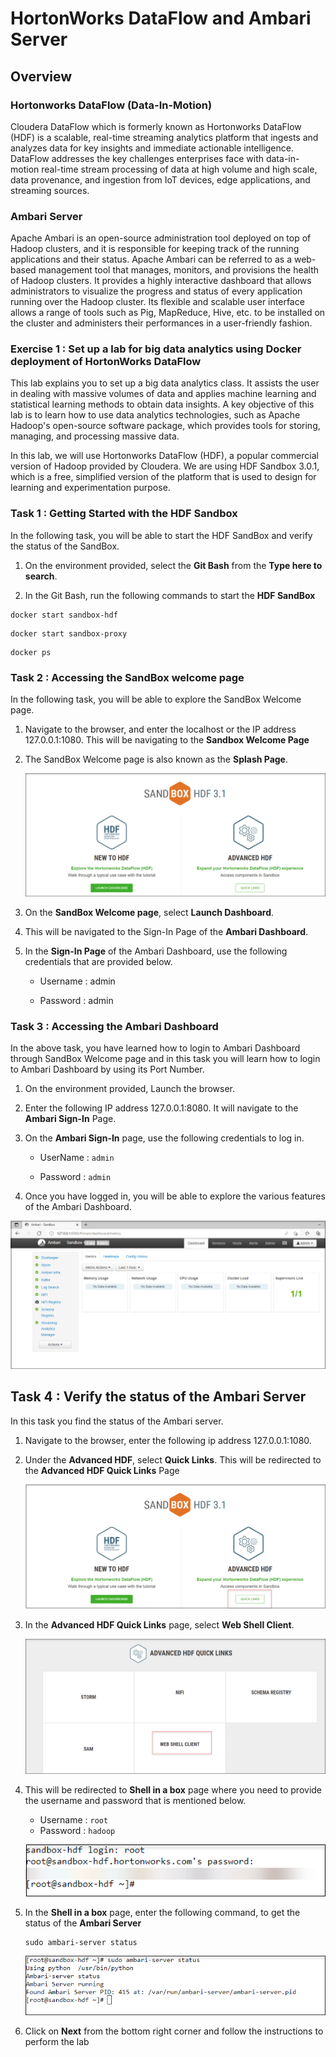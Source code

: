 # HortonWorks DataFlow and Ambari Server

## Overview 

### Hortonworks DataFlow (Data-In-Motion)

Cloudera DataFlow which is formerly known as Hortonworks DataFlow (HDF) is a scalable, real-time streaming analytics platform that ingests and analyzes data for key insights and immediate actionable intelligence. DataFlow addresses the key challenges enterprises face with data-in-motion real-time stream processing of data at high volume and high scale, data provenance, and ingestion from IoT devices, edge applications, and streaming sources.

### Ambari Server

Apache Ambari is an open-source administration tool deployed on top of Hadoop clusters, and it is responsible for keeping track of the running applications and their status.
Apache Ambari can be referred to as a web-based management tool that manages, monitors, and provisions the health of Hadoop clusters. It provides a highly interactive dashboard that allows administrators to visualize the progress and status of every application running over the Hadoop cluster. Its flexible and scalable user interface allows a range of tools such as Pig, MapReduce, Hive, etc. to be installed on the cluster and administers their performances in a user-friendly fashion.

### Exercise 1 : Set up a lab for big data analytics using Docker deployment of HortonWorks DataFlow

This lab explains you to set up a big data analytics class. It assists the user in dealing with massive volumes of data and applies machine learning and statistical learning methods to obtain data insights. A key objective of this lab is to learn how to use data analytics technologies, such as Apache Hadoop's open-source software package, which provides tools for storing, managing, and processing massive data.

In this lab, we will use Hortonworks DataFlow (HDF), a popular commercial version of Hadoop provided by Cloudera. We are using HDF Sandbox 3.0.1, which is a free, simplified version of the platform that is used to design for learning and experimentation purpose.

### Task 1 : Getting Started with the HDF Sandbox

In the following task, you will be able to start the HDF SandBox and verify the status of the SandBox.

1. On the environment provided, select the **Git Bash** from the **Type here to search**.

1. In the Git Bash, run the following commands to start the **HDF SandBox**

```
docker start sandbox-hdf
```
```
docker start sandbox-proxy
```

```
docker ps
```
   
### Task 2 : Accessing the SandBox welcome page

In the following task, you will be able to explore the SandBox Welcome page.

1. Navigate to the browser,  and enter the localhost or the IP address 127.0.0.1:1080. This will be navigating to the **Sandbox Welcome Page** 

1. The SandBox Welcome page is also known as the **Splash Page**.

   ![](Media/bigdata3.png)

1. On the **SandBox Welcome page**, select **Launch Dashboard**.

1. This will be navigated to the Sign-In Page of the **Ambari Dashboard**. 

1. In the **Sign-In Page** of the Ambari Dashboard, use the following credentials that are provided below.

   - Username : admin
               
   - Password : admin

### Task 3 : Accessing the Ambari Dashboard

In the above task, you have learned how to login to Ambari Dashboard through SandBox Welcome page and in this task you will learn how to login to Ambari Dashboard by using its Port Number.

1. On the environment provided, Launch the browser.

1. Enter the following IP address 127.0.0.1:8080. It will navigate to the **Ambari Sign-In** Page.

1. On the **Ambari Sign-In** page, use the following credentials to log in.

   - UserName : `admin`
   
   - Password : `admin`

1. Once you have logged in, you will be able to explore the various features of the Ambari Dashboard.

  ![](Media/bigdata4.png)

## Task 4 : Verify the status of the Ambari Server

In this task you find the status of the Ambari server.

1. Navigate to the browser, enter the following ip address 127.0.0.1:1080. 

1. Under the **Advanced HDF**, select **Quick Links**. This will be redirected to the **Advanced HDF Quick Links** Page

    ![](Media/bigdata7.png)

1. In the **Advanced HDF Quick Links** page, select **Web Shell Client**.

    ![](Media/bigdata6.png)

1. This will be redirected to **Shell in a box** page where you need to provide the username and password that is mentioned below.

   - Username : `root`
   - Password : `hadoop`
   
    ![](Media/bigdata1.png)
   
1. In the **Shell in a box** page, enter the following command, to get the status of the **Ambari Server**

     `````
     sudo ambari-server status
     `````
   ![](Media/bigdata2.png)  
 
1. Click on **Next** from the bottom right corner and follow the instructions to perform the lab 
